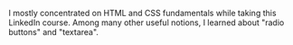 I mostly concentrated on HTML and CSS fundamentals while taking this LinkedIn course. Among many other useful notions, I learned about "radio buttons" and "textarea". 

